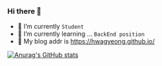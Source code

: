 ### Hi there 👋

- 🔭 I’m currently `Student`
- 🌱 I’m currently learning ... `BackEnd position`
- 🔖 My blog addr is https://hwagyeong.github.io/

[![Anurag's GitHub stats](https://github-readme-stats.vercel.app/api?username=HwaGyeong&count_private=true&show_icons=true?theme=synthwave)](https://github.com/anuraghazra/github-readme-stats)

